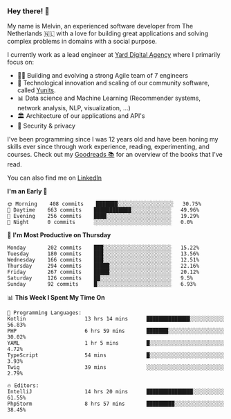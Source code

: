 ### Hey there! 👋

My name is Melvin, an experienced software developer from The Netherlands 🇳🇱 with a love for building great applications and solving complex problems in domains with a social purpose. 

I currently work as a lead engineer at [Yard Digital Agency](https://github.com/yardinternet) where I primarily focus on:

* 👏🏼 Building and evolving a strong Agile team of 7 engineers
* 🚀 Technological innovation and scaling of our community software, called [Yunits](https://www.yunits.com/).
* 📊 Data science and Machine Learning (Recommender systems, network analysis, NLP, visualization, ...)
* 🏛 Architecture of our applications and API's
* 🔐 Security & privacy

I've been programming since I was 12 years old and have been honing my skills ever since through work experience, reading, experimenting, and courses.
Check out my [Goodreads 📚](https://goodreads.com/melvinkoopmans) for an overview of the books that I've read. 

You can also find me on [LinkedIn](https://www.linkedin.com/in/melvinkoopmans)

<!--START_SECTION:waka-->
**I'm an Early 🐤** 

```text
🌞 Morning    408 commits    ███████░░░░░░░░░░░░░░░░░░   30.75% 
🌆 Daytime    663 commits    ████████████░░░░░░░░░░░░░   49.96% 
🌃 Evening    256 commits    ████░░░░░░░░░░░░░░░░░░░░░   19.29% 
🌙 Night      0 commits      ░░░░░░░░░░░░░░░░░░░░░░░░░   0.0%

```
📅 **I'm Most Productive on Thursday** 

```text
Monday       202 commits    ███░░░░░░░░░░░░░░░░░░░░░░   15.22% 
Tuesday      180 commits    ███░░░░░░░░░░░░░░░░░░░░░░   13.56% 
Wednesday    166 commits    ███░░░░░░░░░░░░░░░░░░░░░░   12.51% 
Thursday     294 commits    █████░░░░░░░░░░░░░░░░░░░░   22.16% 
Friday       267 commits    █████░░░░░░░░░░░░░░░░░░░░   20.12% 
Saturday     126 commits    ██░░░░░░░░░░░░░░░░░░░░░░░   9.5% 
Sunday       92 commits     █░░░░░░░░░░░░░░░░░░░░░░░░   6.93%

```


📊 **This Week I Spent My Time On** 

```text
💬 Programming Languages: 
Kotlin                   13 hrs 14 mins      ██████████████░░░░░░░░░░░   56.83% 
PHP                      6 hrs 59 mins       ███████░░░░░░░░░░░░░░░░░░   30.02% 
YAML                     1 hr 5 mins         █░░░░░░░░░░░░░░░░░░░░░░░░   4.72% 
TypeScript               54 mins             █░░░░░░░░░░░░░░░░░░░░░░░░   3.93% 
Twig                     39 mins             ░░░░░░░░░░░░░░░░░░░░░░░░░   2.79%

🔥 Editors: 
IntelliJ                 14 hrs 20 mins      ███████████████░░░░░░░░░░   61.55% 
PhpStorm                 8 hrs 57 mins       █████████░░░░░░░░░░░░░░░░   38.45%

```


<!--END_SECTION:waka-->
